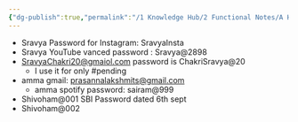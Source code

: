 ```yaml
---
{"dg-publish":true,"permalink":"/1 Knowledge Hub/2 Functional Notes/A Home Notes/My Digital Notes/Passwords/","noteIcon":""}
---
```


- Sravya Password for Instagram: SravyaInsta
- Sravya YouTube vanced password : Sravya@2898
- SravyaChakri20@gmaiol.com password is ChakriSravya@20
	- I use it for only #pending 
- amma gmail: prasannalakshmits@gmail.com
	- amma spotify password: sairam@999
- Shivoham@001 SBI Password dated 6th sept
- Shivoham@002 